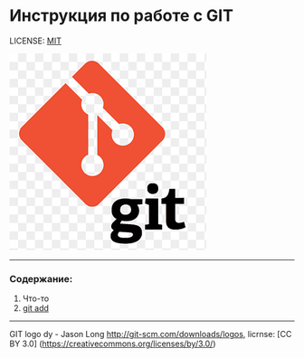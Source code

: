 #  Инструкция по работе с GIT

LICENSE: [MIT](./license.md)

![git-logo](./assets/git-logo.png)

---

### Содержание:
1. Что-то
2. [git add](./add.md)

---

GIT logo dy - Jason Long http://git-scm.com/downloads/logos, licrnse: [CC BY 3.0] (https://creativecommons.org/licenses/by/3.0/)